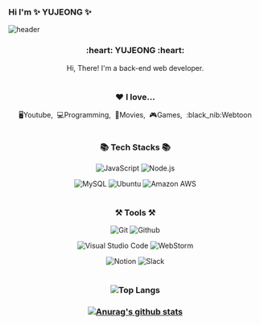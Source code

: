 ### Hi I'm ✨ YUJEONG ✨
![header](https://capsule-render.vercel.app/api?color=gradient&customColorList=0,2,2,5,30&type=Waving&text=Yujeong&nbsp;Ham!&fontSize=40&theme=gruvbox_light)

<div align="center">
  <h3> :heart: YUJEONG :heart: </h3>
  <p> Hi, There! I'm a back-end web developer. </p>

#
<h3>❤️ I love...</h3>
<p>🖥Youtube,&nbsp;&nbsp;💻Programming,&nbsp;&nbsp;🎥Movies,&nbsp;&nbsp;🎮Games,&nbsp;&nbsp;:black_nib:Webtoon</p>

#
### :books: Tech Stacks :books:
<p align="center">
  <img alt="JavaScript" src="https://img.shields.io/badge/JavaScript-F7DF1E?style=flat-square&logo=JavaScript&logoColor=white">
  <img alt="Node.js" src="https://img.shields.io/badge/Node.js-339933?style=flat-square&logo=Node.js&logoColor=white">
</p>
<p align="center">
  <img alt="MySQL" src="https://img.shields.io/badge/MySQL-4479A1?style=flat-square&logo=MySQL&logoColor=white">
  <img alt="Ubuntu" src="https://img.shields.io/badge/Ubuntu-e95420?style=flat-square&logo=Ubuntu&logoColor=white">
  <img alt="Amazon AWS" src="https://img.shields.io/badge/Amazon AWS-232F3E?style=flat-square&logo=Amazon AWS&logoColor=white">
</p>

#
### ⚒️ Tools ⚒️
<p align="center">
  <img alt="Git" src="https://img.shields.io/badge/Git-f05032?style=flat-square&logo=Git&logoColor=white">
  <img alt="Github" src="https://img.shields.io/badge/Github-181717?style=flat-square&logo=Github&logoColor=white">
</p>
<p align="center">
  <img alt="Visual Studio Code" src="https://img.shields.io/badge/Visual Studio Code-007acc?style=flat-square&logo=Visual Studio Code&logoColor=white">
  <img alt="WebStorm" src="https://img.shields.io/badge/WebStorm-000000?style=flat-square&logo=WebStorm&logoColor=white">
</p>
<p align="center">


  <img alt="Notion" src="https://img.shields.io/badge/Notion-ffffff?style=flat-square&logo=Notion&logoColor=black">
  <img alt="Slack" src="https://img.shields.io/badge/Slack-4a15ab?style=flat-square&logo=Slack&logoColor=white">
</p>

#
### ![Top Langs](https://github-readme-stats.vercel.app/api/top-langs/?username=hamayj&layout=compact&langs_count=10)
### [![Anurag's github stats](https://github-readme-stats.vercel.app/api?username=hamayj)](https://github.com/anuraghazra/github-readme-stats)
<!--
**hamayj/hamayj** is a ✨ _special_ ✨ repository because its `README.md` (this file) appears on your GitHub profile.

Here are some ideas to get you started:
- 🔭 I’m currently working on ...
- 🌱 I’m currently learning ...
- 👯 I’m looking to collaborate on ...
- 🤔 I’m looking for help with ...
- 💬 Ask me about ...
- 📫 How to reach me: ...
- 😄 Pronouns: ...
- ⚡ Fun fact: ...
-->
</div>
